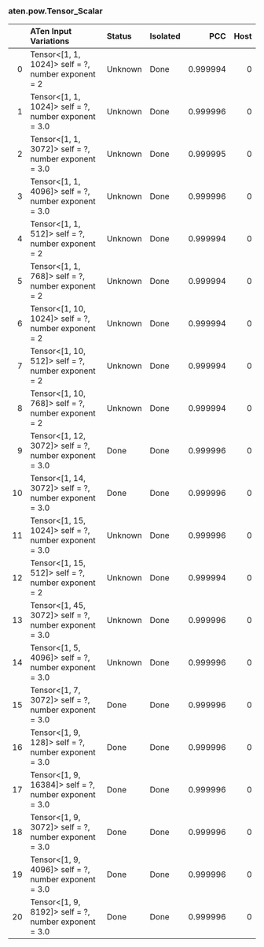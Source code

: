 ### aten.pow.Tensor_Scalar
|    | ATen Input Variations                                    | Status   | Isolated   |      PCC |   Host |
|---:|:---------------------------------------------------------|:---------|:-----------|---------:|-------:|
|  0 | Tensor<[1, 1, 1024]> self = ?,<br>number exponent = 2    | Unknown  | Done       | 0.999994 |      0 |
|  1 | Tensor<[1, 1, 1024]> self = ?,<br>number exponent = 3.0  | Unknown  | Done       | 0.999996 |      0 |
|  2 | Tensor<[1, 1, 3072]> self = ?,<br>number exponent = 3.0  | Unknown  | Done       | 0.999995 |      0 |
|  3 | Tensor<[1, 1, 4096]> self = ?,<br>number exponent = 3.0  | Unknown  | Done       | 0.999996 |      0 |
|  4 | Tensor<[1, 1, 512]> self = ?,<br>number exponent = 2     | Unknown  | Done       | 0.999994 |      0 |
|  5 | Tensor<[1, 1, 768]> self = ?,<br>number exponent = 2     | Unknown  | Done       | 0.999994 |      0 |
|  6 | Tensor<[1, 10, 1024]> self = ?,<br>number exponent = 2   | Unknown  | Done       | 0.999994 |      0 |
|  7 | Tensor<[1, 10, 512]> self = ?,<br>number exponent = 2    | Unknown  | Done       | 0.999994 |      0 |
|  8 | Tensor<[1, 10, 768]> self = ?,<br>number exponent = 2    | Unknown  | Done       | 0.999994 |      0 |
|  9 | Tensor<[1, 12, 3072]> self = ?,<br>number exponent = 3.0 | Done     | Done       | 0.999996 |      0 |
| 10 | Tensor<[1, 14, 3072]> self = ?,<br>number exponent = 3.0 | Done     | Done       | 0.999996 |      0 |
| 11 | Tensor<[1, 15, 1024]> self = ?,<br>number exponent = 3.0 | Unknown  | Done       | 0.999996 |      0 |
| 12 | Tensor<[1, 15, 512]> self = ?,<br>number exponent = 2    | Unknown  | Done       | 0.999994 |      0 |
| 13 | Tensor<[1, 45, 3072]> self = ?,<br>number exponent = 3.0 | Unknown  | Done       | 0.999996 |      0 |
| 14 | Tensor<[1, 5, 4096]> self = ?,<br>number exponent = 3.0  | Unknown  | Done       | 0.999996 |      0 |
| 15 | Tensor<[1, 7, 3072]> self = ?,<br>number exponent = 3.0  | Done     | Done       | 0.999996 |      0 |
| 16 | Tensor<[1, 9, 128]> self = ?,<br>number exponent = 3.0   | Done     | Done       | 0.999996 |      0 |
| 17 | Tensor<[1, 9, 16384]> self = ?,<br>number exponent = 3.0 | Done     | Done       | 0.999996 |      0 |
| 18 | Tensor<[1, 9, 3072]> self = ?,<br>number exponent = 3.0  | Done     | Done       | 0.999996 |      0 |
| 19 | Tensor<[1, 9, 4096]> self = ?,<br>number exponent = 3.0  | Done     | Done       | 0.999996 |      0 |
| 20 | Tensor<[1, 9, 8192]> self = ?,<br>number exponent = 3.0  | Done     | Done       | 0.999996 |      0 |

